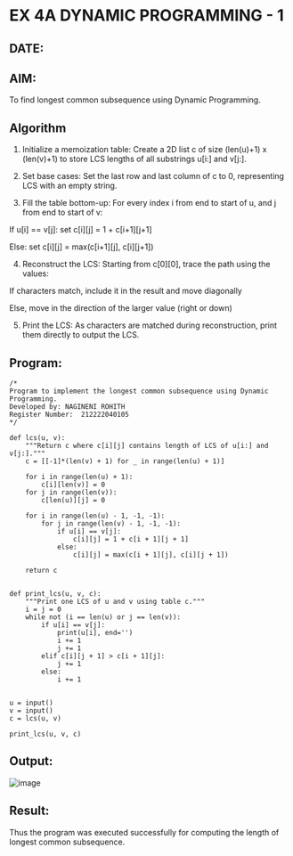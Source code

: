 # EX 4A DYNAMIC PROGRAMMING - 1
## DATE:
## AIM:
To find longest common subsequence using Dynamic Programming.



## Algorithm
1. Initialize a memoization table:
Create a 2D list c of size (len(u)+1) x (len(v)+1) to store LCS lengths of all substrings u[i:] and v[j:].

2. Set base cases:
Set the last row and last column of c to 0, representing LCS with an empty string.

3. Fill the table bottom-up:
For every index i from end to start of u, and j from end to start of v:

If u[i] == v[j]: set c[i][j] = 1 + c[i+1][j+1]

Else: set c[i][j] = max(c[i+1][j], c[i][j+1])

4. Reconstruct the LCS:
Starting from c[0][0], trace the path using the values:

If characters match, include it in the result and move diagonally

Else, move in the direction of the larger value (right or down)

5. Print the LCS:
As characters are matched during reconstruction, print them directly to output the LCS.   

## Program:
```
/*
Program to implement the longest common subsequence using Dynamic Programming.
Developed by: NAGINENI ROHITH
Register Number:  212222040105
*/
```
```
def lcs(u, v):
    """Return c where c[i][j] contains length of LCS of u[i:] and v[j:]."""
    c = [[-1]*(len(v) + 1) for _ in range(len(u) + 1)]
 
    for i in range(len(u) + 1):
        c[i][len(v)] = 0
    for j in range(len(v)):
        c[len(u)][j] = 0
 
    for i in range(len(u) - 1, -1, -1):
        for j in range(len(v) - 1, -1, -1):
            if u[i] == v[j]:
                c[i][j] = 1 + c[i + 1][j + 1]
            else:
                c[i][j] = max(c[i + 1][j], c[i][j + 1])
 
    return c
 
 
def print_lcs(u, v, c):
    """Print one LCS of u and v using table c."""
    i = j = 0
    while not (i == len(u) or j == len(v)):
        if u[i] == v[j]:
            print(u[i], end='')
            i += 1
            j += 1
        elif c[i][j + 1] > c[i + 1][j]:
            j += 1
        else:
            i += 1
 
 
u = input()
v = input()
c = lcs(u, v)

print_lcs(u, v, c)
```
## Output:

![image](https://github.com/user-attachments/assets/5bdd2e77-de71-4228-ac26-355b8a61fcfd)
## Result:
Thus the program was executed successfully for computing the length of longest common subsequence.
